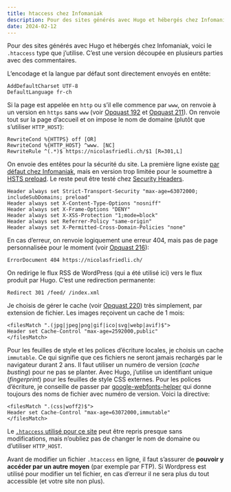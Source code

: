 ```yaml
---
title: htaccess chez Infomaniak
description: Pour des sites générés avec Hugo et hébergés chez Infomaniak, voici le .htaccess type que j’utilise. C’est une version découpée en plusieurs parties avec des commentaires. 
date: 2024-02-12
---
```


Pour des sites générés avec Hugo et hébergés chez Infomaniak, voici le `.htaccess` type que j’utilise. C’est une version découpée en plusieurs parties avec des commentaires.

L’encodage et la langue par défaut sont directement envoyés en entête:

```
AddDefaultCharset UTF-8
DefaultLanguage fr-ch
```

Si la page est appelée en `http` ou s’il elle commence par `www`, on renvoie à un version en `https` sans `www` (voir [Opquast 192](https://checklists.opquast.com/fr/assurance-qualite-web/toutes-les-pages-utilisent-le-protocole-https) et [Opquast 211](https://checklists.opquast.com/fr/assurance-qualite-web/ladresse-du-site-fonctionne-avec-et-sans-prefixe-www)). On renvoie tout sur la page d’accueil et on impose le nom de domaine (plutôt que s’utiliser `HTTP_HOST`):

```
RewriteCond %{HTTPS} off [OR]
RewriteCond %{HTTP_HOST} ^www. [NC]
RewriteRule ^(.*)$ https://nicolasfriedli.ch/$1 [R=301,L]
```

On envoie des entêtes pour la sécurité du site. La première ligne existe [par défaut chez Infomaniak](https://www.infomaniak.com/fr/support/faq/2133/gerer-hsts-dun-site-webhebergement), mais en version trop limitée pour le soumettre à [HSTS preload](https://hstspreload.org/). Le reste peut être testé chez [Security Headers](https://securityheaders.com/).

```
Header always set Strict-Transport-Security "max-age=63072000; includeSubDomains; preload"
Header always set X-Content-Type-Options "nosniff"
Header always set X-Frame-Options "DENY"
Header always set X-XSS-Protection "1;mode=block"
Header always set Referrer-Policy "same-origin"
Header always set X-Permitted-Cross-Domain-Policies "none"
```

En cas d’erreur, on renvoie logiquement une erreur 404, mais pas de page personnalisée pour le moment (voir [Opquast 216](https://checklists.opquast.com/fr/assurance-qualite-web/le-serveur-envoie-une-page-derreur-404-personnalisee)):

```
ErrorDocument 404 https://nicolasfriedli.ch/
```

On redirige le flux RSS de WordPress (qui a été utilisé ici) vers le flux produit par Hugo. C’est une redirection permanente:

```
Redirect 301 /feed/ /index.xml
```

Je choisis de gérer le cache (voir [Opquast 220](https://checklists.opquast.com/fr/assurance-qualite-web/le-serveur-envoie-les-informations-permettant-la-mise-en-cache-des-contenus)) très simplement, par extension de fichier. Les images reçoivent un cache de 1 mois:

```
<filesMatch ".(jpg|jpeg|png|gif|ico|svg|webp|avif)$">
Header set Cache-Control "max-age=2592000,public"
</filesMatch>
```

Pour les feuilles de style et les polices d’écriture locales, je choisis un cache `immutable`. Ce qui signifie que ces fichiers ne seront jamais rechargés par le navigateur durant 2 ans. Il faut utiliser un numéro de version (*cache busting*) pour ne pas se planter. Avec Hugo, j’utilise un identifiant unique (*fingerprint*) pour les feuilles de style CSS externes. Pour les polices d’écriture, je conseille de passer par [google-webfonts-helper](https://gwfh.mranftl.com/fonts) qui donne toujours des noms de fichier avec numéro de version. Voici la directive:

```
<filesMatch ".(css|woff2)$">
Header set Cache-Control "max-age=63072000,immutable"
</filesMatch>
```

Le [`.htaccess` utilisé pour ce site](https://github.com/nfriedli/nicolasfriedli.ch/blob/main/static/.htaccess) peut être repris presque sans modifications, mais n’oubliez pas de changer le nom de domaine ou d’utiliser `HTTP_HOST`.

Avant de modifier un fichier `.htaccess` en ligne, il faut s’assurer de **pouvoir y accéder par un autre moyen** (par exemple par FTP). Si Wordpress est utilisé pour modifier un tel fichier, en cas d’erreur il ne sera plus du tout accessible (et votre site non plus).
